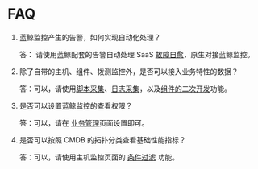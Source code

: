 # FAQ

1. 蓝鲸监控产生的告警，如何实现自动化处理？

    答： 请使用蓝鲸配套的告警自动处理 SaaS [故障自愈](../../../故障自愈/产品白皮书/产品简介/Overview.md)，原生对接蓝鲸监控。

2. 除了自带的主机、组件、拨测监控外，是否可以接入业务特性的数据？

    答：可以，请使用[脚本采集](https://bk.tencent.com/docs/document/5.1/5/111)、[日志采集](https://bk.tencent.com/docs/document/5.1/5/112)，以及[组件的二次开发](https://bk.tencent.com/docs/document/5.1/5/119)功能。

3. 是否可以设置蓝鲸监控的查看权限？

    答：可以，请在 [业务管理](../../../蓝鲸监控/产品白皮书/快速入门/BusinessManagement.md)页面设置即可。

4. 是否可以按照 CMDB 的拓扑分类查看基础性能指标？

    答：可以，请使用主机监控页面的 [条件过滤](https://bk.tencent.com/docs/document/5.1/5/82) 功能。
